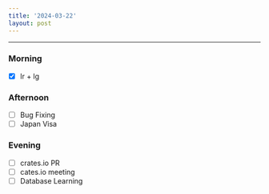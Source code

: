 ```yaml
---
title: '2024-03-22'
layout: post
---
```


---

### Morning

- [x] lr + lg

### Afternoon

- [ ] Bug Fixing
- [ ] Japan Visa

### Evening

- [ ] crates.io PR
- [ ] cates.io meeting
- [ ] Database Learning
